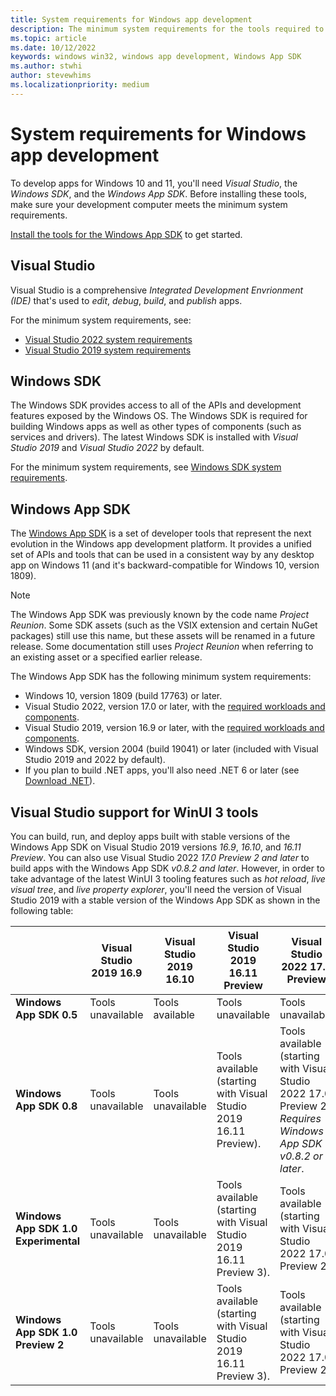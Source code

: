 ```yaml
---
title: System requirements for Windows app development
description: The minimum system requirements for the tools required to develop Windows apps.
ms.topic: article
ms.date: 10/12/2022
keywords: windows win32, windows app development, Windows App SDK
ms.author: stwhi
author: stevewhims
ms.localizationpriority: medium
---
```


# System requirements for Windows app development

To develop apps for Windows 10 and 11, you'll need *Visual Studio*, the *Windows SDK*, and the *Windows App SDK*. Before installing these tools, make sure your development computer meets the minimum system requirements.

[Install the tools for the Windows App SDK](./set-up-your-development-environment.md) to get started.

## Visual Studio

Visual Studio is a comprehensive *Integrated Development Envrionment (IDE)* that's used to *edit*, *debug*, *build*, and *publish* apps.

For the minimum system requirements, see:

- [Visual Studio 2022 system requirements](/visualstudio/releases/2022/system-requirements#visual-studio-2022-system-requirements)
- [Visual Studio 2019 system requirements](/visualstudio/releases/2019/system-requirements#visual-studio-2019-system-requirements)

## Windows SDK

The Windows SDK provides access to all of the APIs and development features exposed by the Windows OS. The Windows SDK is required for building Windows apps as well as other types of components (such as services and drivers). The latest Windows SDK is installed with *Visual Studio 2019* and *Visual Studio 2022* by default.

For the minimum system requirements, see [Windows SDK system requirements](/windows/downloads/windows-sdk/#sysreq).

## Windows App SDK

The [Windows App SDK](./index.md) is a set of developer tools that represent the next evolution in the Windows app development platform. It provides a unified set of APIs and tools that can be used in a consistent way by any desktop app on Windows 11 (and it's backward-compatible for Windows 10, version 1809).

> [!NOTE]
> The Windows App SDK was previously known by the code name *Project Reunion*. Some SDK assets (such as the VSIX extension and certain NuGet packages) still use this name, but these assets will be renamed in a future release. Some documentation still uses *Project Reunion* when referring to an existing asset or a specified earlier release.

The Windows App SDK has the following minimum system requirements:

- Windows 10, version 1809 (build 17763) or later.
- Visual Studio 2022, version 17.0 or later, with the [required workloads and components](/windows/apps/windows-app-sdk/set-up-your-development-environment#required-workloads-and-components).
- Visual Studio 2019, version 16.9 or later, with the [required workloads and components](./set-up-your-development-environment.md#required-workloads-and-components).
- Windows SDK, version 2004 (build 19041) or later (included with Visual Studio 2019 and 2022 by default).
- If you plan to build .NET apps, you'll also need .NET 6 or later (see [Download .NET](https://dotnet.microsoft.com/en-us/download)).

## Visual Studio support for WinUI 3 tools

You can build, run, and deploy apps built with stable versions of the Windows App SDK on Visual Studio 2019 versions *16.9*, *16.10*, and *16.11 Preview*. You can also use Visual Studio 2022 *17.0 Preview 2 and later* to build apps with the Windows App SDK *v0.8.2 and later*. However, in order to take advantage of the latest WinUI 3 tooling features such as *hot reload*, *live visual tree*, and *live property explorer*, you'll need the version of Visual Studio 2019 with a stable version of the Windows App SDK as shown in the following table:

| | Visual Studio 2019 16.9 | Visual Studio 2019 16.10 | Visual Studio 2019 16.11 Preview | Visual Studio 2022 17.0 Preview |
|-|-|-|-|-|
| **Windows App SDK 0.5** | Tools unavailable | Tools available | Tools unavailable | Tools unavailable |
| **Windows App SDK 0.8** | Tools unavailable | Tools unavailable | Tools available (starting with Visual Studio 2019 16.11 Preview). | Tools available (starting with Visual Studio 2022 17.0 Preview 2). *Requires Windows App SDK v0.8.2 or later*. |
| **Windows App SDK 1.0 Experimental** | Tools unavailable | Tools unavailable | Tools available (starting with Visual Studio 2019 16.11 Preview 3). | Tools available (starting with Visual Studio 2022 17.0 Preview 2). |
| **Windows App SDK 1.0 Preview 2** | Tools unavailable | Tools unavailable | Tools available (starting with Visual Studio 2019 16.11 Preview 3). | Tools available (starting with Visual Studio 2022 17.0 Preview 2). |